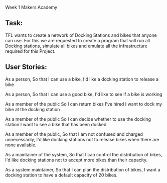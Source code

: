 Week 1 Makers Academy

Task:
--------------------------------------------------------------------------------
TFL wants to create a network of Docking Stations and bikes that anyone can use.
For this we are requested to create a program that will run all Docking stations,
simulate all bikes and emulate all the infrastructure required for this Project.

User Stories:
--------------------------------------------------------------------------------
As a person,
So that I can use a bike,
I'd like a docking station to release a bike

As a person,
So that I can use a good bike,
I'd like to see if a bike is working

As a member of the public
So I can return bikes I've hired
I want to dock my bike at the docking station

As a member of the public
So I can decide whether to use the docking station
I want to see a bike that has been docked

As a member of the public,
So that I am not confused and charged unnecessarily,
I'd like docking stations not to release bikes when there are none available.

As a maintainer of the system,
So that I can control the distribution of bikes,
I'd like docking stations not to accept more bikes than their capacity.

As a system maintainer,
So that I can plan the distribution of bikes,
I want a docking station to have a default capacity of 20 bikes.
